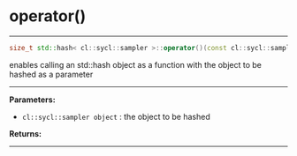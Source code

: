 # operator()

---

```cpp
size_t std::hash< cl::sycl::sampler >::operator()(const cl::sycl::sampler &object) const
```


enables calling an std::hash object as a function with the object to be hashed as a parameter 


---
**Parameters:**

 - `cl::sycl::sampler object`
: the object to be hashed 

**Returns:** 

---
